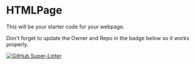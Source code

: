 # HTMLPage

This will be your starter code for your webpage.

Don't forget to update the Owner and Repo in the badge below so it works properly.

[![GitHub Super-Linter](https://github.com/SHH-ICS/html-page-danielkean5/workflows/Lint%20Code%20Base/badge.svg)](https://github.com/marketplace/actions/super-linter)
